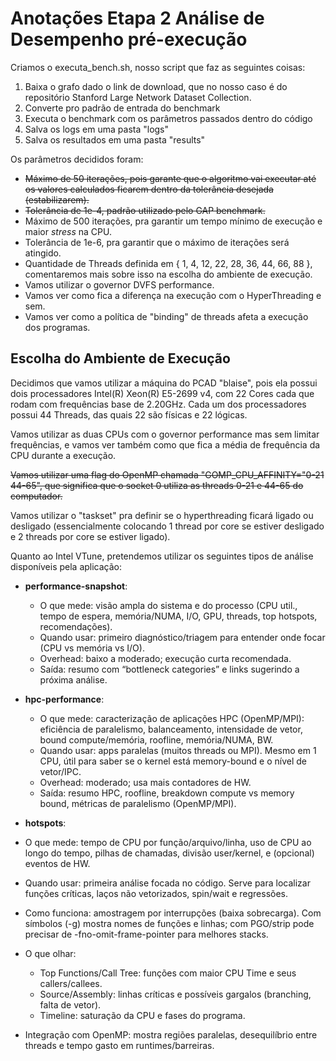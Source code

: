 # Anotações Etapa 2 Análise de Desempenho pré-execução

Criamos o executa_bench.sh, nosso script que faz as seguintes coisas:
1. Baixa o grafo dado o link de download, que no nosso caso é do repositório Stanford Large Network Dataset Collection.
2. Converte pro padrão de entrada do benchmark
3. Executa o benchmark com os parâmetros passados dentro do código
4. Salva os logs em uma pasta "logs"
5. Salva os resultados em uma pasta "results"

Os parâmetros decididos foram:
- ~~Máximo de 50 iterações, pois garante que o algoritmo vai executar até os valores calculados ficarem dentro da tolerância desejada (estabilizarem).~~
- ~~Tolerância de 1e-4, padrão utilizado pelo GAP benchmark.~~
- Máximo de 500 iterações, pra garantir um tempo mínimo de execução e maior *stress* na CPU.
- Tolerância de 1e-6, pra garantir que o máximo de iterações será atingido.
- Quantidade de Threads definida em { 1, 4, 12, 22, 28, 36, 44, 66, 88 }, comentaremos mais sobre isso na escolha do ambiente de execução.
- Vamos utilizar o governor DVFS performance.
- Vamos ver como fica a diferença na execução com o HyperThreading e sem.
- Vamos ver como a política de "binding" de threads afeta a execução dos programas.

## Escolha do Ambiente de Execução
Decidimos que vamos utilizar a máquina do PCAD "blaise", pois ela possui dois processadores Intel(R) Xeon(R) E5-2699 v4, com 22 Cores cada que rodam com frequências base de 2.20GHz. Cada um dos processadores possui 44 Threads, das quais 22 são físicas e 22 lógicas.

Vamos utilizar as duas CPUs com o governor performance mas sem limitar frequências, e vamos ver também como que fica a média de frequência da CPU durante a execução.

~~Vamos utilizar uma flag do OpenMP chamada "GOMP_CPU_AFFINITY="0-21 44-65", que significa que o socket 0 utiliza as threads 0-21 e 44-65 do computador.~~

Vamos utilizar o "taskset" pra definir se o hyperthreading ficará ligado ou desligado (essencialmente colocando 1 thread por core se estiver desligado e 2 threads por core se estiver ligado).

Quanto ao Intel VTune, pretendemos utilizar os seguintes tipos de análise disponíveis pela aplicação:
- **performance-snapshot**:
    - O que mede: visão ampla do sistema e do processo (CPU util., tempo de espera, memória/NUMA, I/O, GPU, threads, top hotspots, recomendações).
    - Quando usar: primeiro diagnóstico/triagem para entender onde focar (CPU vs memória vs I/O).
    - Overhead: baixo a moderado; execução curta recomendada.
    - Saída: resumo com “bottleneck categories” e links sugerindo a próxima análise.

- **hpc-performance**:
    - O que mede: caracterização de aplicações HPC (OpenMP/MPI): eficiência de paralelismo, balanceamento, intensidade de vetor, bound compute/memória, roofline, memória/NUMA, BW.
    - Quando usar: apps paralelas (muitos threads ou MPI). Mesmo em 1 CPU, útil para saber se o kernel está memory-bound e o nível de vetor/IPC.
    - Overhead: moderado; usa mais contadores de HW.
    - Saída: resumo HPC, roofline, breakdown compute vs memory bound, métricas de paralelismo (OpenMP/MPI).

- **hotspots**:
- O que mede: tempo de CPU por função/arquivo/linha, uso de CPU ao longo do tempo, pilhas de chamadas, divisão user/kernel, e (opcional) eventos de HW.
- Quando usar: primeira análise focada no código. Serve para localizar funções críticas, laços não vetorizados, spin/wait e regressões.
- Como funciona: amostragem por interrupções (baixa sobrecarga). Com símbolos (-g) mostra nomes de funções e linhas; com PGO/strip pode precisar de -fno-omit-frame-pointer para melhores stacks.
- O que olhar:
    - Top Functions/Call Tree: funções com maior CPU Time e seus callers/callees.
    - Source/Assembly: linhas críticas e possíveis gargalos (branching, falta de vetor).
    - Timeline: saturação da CPU e fases do programa.
- Integração com OpenMP: mostra regiões paralelas, desequilíbrio entre threads e tempo gasto em runtimes/barreiras.

